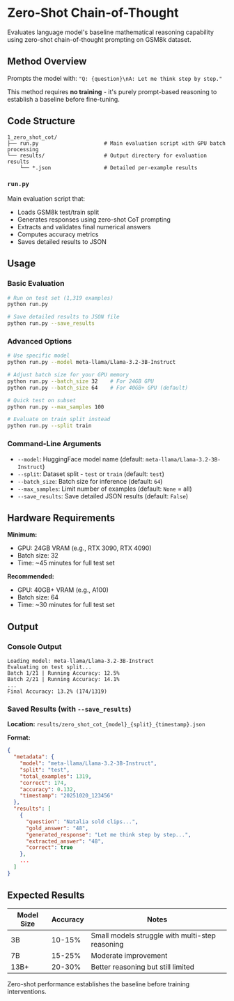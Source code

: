 # Zero-Shot Chain-of-Thought

Evaluates language model's baseline mathematical reasoning capability using zero-shot chain-of-thought prompting on GSM8k dataset.

## Method Overview

Prompts the model with: `"Q: {question}\nA: Let me think step by step."`

This method requires **no training** - it's purely prompt-based reasoning to establish a baseline before fine-tuning.

## Code Structure

```
1_zero_shot_cot/
├── run.py                     # Main evaluation script with GPU batch processing
└── results/                   # Output directory for evaluation results
    └── *.json                 # Detailed per-example results
```

### `run.py`
Main evaluation script that:
- Loads GSM8k test/train split
- Generates responses using zero-shot CoT prompting
- Extracts and validates final numerical answers
- Computes accuracy metrics
- Saves detailed results to JSON

## Usage

### Basic Evaluation
```bash
# Run on test set (1,319 examples)
python run.py

# Save detailed results to JSON file
python run.py --save_results
```

### Advanced Options
```bash
# Use specific model
python run.py --model meta-llama/Llama-3.2-3B-Instruct

# Adjust batch size for your GPU memory
python run.py --batch_size 32    # For 24GB GPU
python run.py --batch_size 64    # For 40GB+ GPU (default)

# Quick test on subset
python run.py --max_samples 100

# Evaluate on train split instead
python run.py --split train
```

### Command-Line Arguments
- `--model`: HuggingFace model name (default: `meta-llama/Llama-3.2-3B-Instruct`)
- `--split`: Dataset split - `test` or `train` (default: `test`)
- `--batch_size`: Batch size for inference (default: `64`)
- `--max_samples`: Limit number of examples (default: `None` = all)
- `--save_results`: Save detailed JSON results (default: `False`)

## Hardware Requirements

**Minimum:**
- GPU: 24GB VRAM (e.g., RTX 3090, RTX 4090)
- Batch size: 32
- Time: ~45 minutes for full test set

**Recommended:**
- GPU: 40GB+ VRAM (e.g., A100)
- Batch size: 64
- Time: ~30 minutes for full test set

## Output

### Console Output
```
Loading model: meta-llama/Llama-3.2-3B-Instruct
Evaluating on test split...
Batch 1/21 | Running Accuracy: 12.5%
Batch 2/21 | Running Accuracy: 14.1%
...
Final Accuracy: 13.2% (174/1319)
```

### Saved Results (with `--save_results`)
**Location:** `results/zero_shot_cot_{model}_{split}_{timestamp}.json`

**Format:**
```json
{
  "metadata": {
    "model": "meta-llama/Llama-3.2-3B-Instruct",
    "split": "test",
    "total_examples": 1319,
    "correct": 174,
    "accuracy": 0.132,
    "timestamp": "20251020_123456"
  },
  "results": [
    {
      "question": "Natalia sold clips...",
      "gold_answer": "48",
      "generated_response": "Let me think step by step...",
      "extracted_answer": "48",
      "correct": true
    },
    ...
  ]
}
```

## Expected Results

| Model Size | Accuracy | Notes |
|------------|----------|-------|
| 3B | 10-15% | Small models struggle with multi-step reasoning |
| 7B | 15-25% | Moderate improvement |
| 13B+ | 20-30% | Better reasoning but still limited |

Zero-shot performance establishes the baseline before training interventions.

